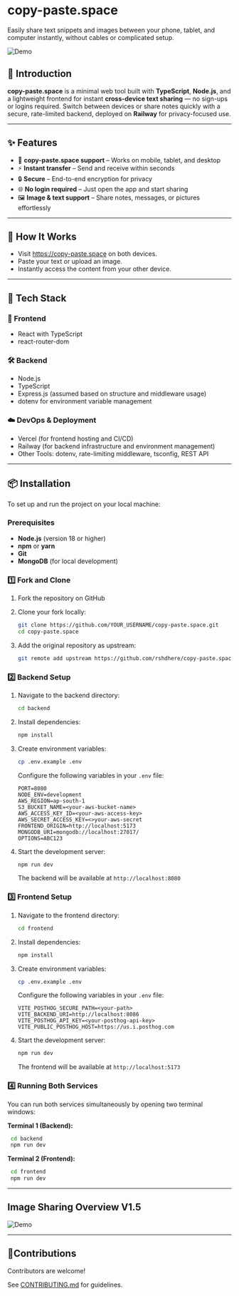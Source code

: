 # copy-paste.space

Easily share text snippets and images between your phone, tablet, and computer instantly, without cables or complicated setup.

![Demo](assets/copy-paste.space-demo.gif)

## 📖 Introduction

**copy-paste.space** is a minimal web tool built with **TypeScript**, **Node.js**, and a lightweight frontend for instant **cross-device text sharing** — no sign-ups or logins required. Switch between devices or share notes quickly with a secure, rate-limited backend, deployed on **Railway** for privacy-focused use.

---

## ✨ Features
- 📱 **copy-paste.space support** – Works on mobile, tablet, and desktop
- ⚡ **Instant transfer** – Send and receive within seconds
- 🔒 **Secure** – End-to-end encryption for privacy
- 🌐 **No login required** – Just open the app and start sharing
- 🖼 **Image & text support** – Share notes, messages, or pictures effortlessly

---

## 📸 How It Works
- Visit https://copy-paste.space on both devices.
- Paste your text or upload an image.
- Instantly access the content from your other device.

---
## 🚀 Tech Stack

### 🎨 Frontend
- React with TypeScript
- react-router-dom 

### 🛠️ Backend
- Node.js
- TypeScript
- Express.js (assumed based on structure and middleware usage)
- dotenv for environment variable management

### ☁️ DevOps & Deployment
- Vercel (for frontend hosting and CI/CD)
- Railway (for backend infrastructure and environment management)
- Other Tools: dotenv, rate-limiting middleware, tsconfig, REST API

---

## 📦 Installation

To set up and run the project on your local machine:

### Prerequisites

- **Node.js** (version 18 or higher)
- **npm** or **yarn**
- **Git**
- **MongoDB** (for local development)

### 1️⃣ Fork and Clone

1. Fork the repository on GitHub

2. Clone your fork locally:
   ```bash
   git clone https://github.com/YOUR_USERNAME/copy-paste.space.git
   cd copy-paste.space
   ```
3. Add the original repository as upstream:
   ```bash
   git remote add upstream https://github.com/rshdhere/copy-paste.space.git
   ```
### 2️⃣ Backend Setup

1. Navigate to the backend directory:
   ```bash
   cd backend
   ```

2. Install dependencies:
   ```bash
   npm install
   ```

3. Create environment variables:
   ```bash
   cp .env.example .env
   ```
   
   Configure the following variables in your `.env` file:
   ```
   PORT=8080
   NODE_ENV=development
   AWS_REGION=ap-south-1
   S3_BUCKET_NAME=<your-aws-bucket-name> 
   AWS_ACCESS_KEY_ID=<your-aws-access-key>
   AWS_SECRET_ACCESS_KEY=<>your-aws-secret
   FRONTEND_ORIGIN=http://localhost:5173
   MONGODB_URI=mongodb://localhost:27017/
   OPTIONS=ABC123
   ```

4. Start the development server:
   ```bash
   npm run dev
   ```

   The backend will be available at `http://localhost:8080`
### 3️⃣ Frontend Setup

1. Navigate to the frontend directory:
   ```bash
   cd frontend
   ```

2. Install dependencies:
   ```bash
   npm install
   ```

3. Create environment variables:
   ```bash
   cp .env.example .env
   ```
   
   Configure the following variables in your `.env` file:
   ```
   VITE_POSTHOG_SECURE_PATH=<your-path>
   VITE_BACKEND_URI=http://localhost:8086
   VITE_POSTHOG_API_KEY=<your-posthog-api-key>
   VITE_PUBLIC_POSTHOG_HOST=https://us.i.posthog.com
   ```

4. Start the development server:
   ```bash
   npm run dev
   ```

   The frontend will be available at `http://localhost:5173`
### 4️⃣ Running Both Services

  You can run both services simultaneously by opening two terminal windows:

  **Terminal 1 (Backend):**
   ```bash
    cd backend
    npm run dev
   ```

  **Terminal 2 (Frontend):**
   ```bash
    cd frontend
    npm run dev
   ```
---

## Image Sharing Overview V1.5

![Demo](assets/copy-paste.space-V1.5.gif)

---

## 🤝Contributions
Contributors are welcome!

See [CONTRIBUTING.md](CONTRIBUTING.md) for guidelines.
